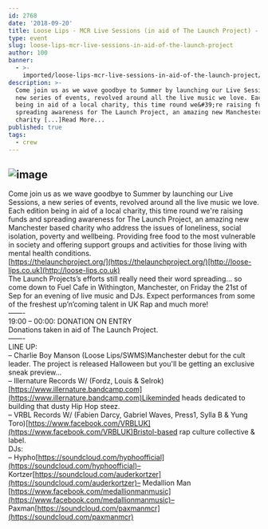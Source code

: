 ```yaml
---
id: 2768
date: '2018-09-20'
title: Loose Lips - MCR Live Sessions (in aid of The Launch Project) - Loose Lips
type: event
slug: loose-lips-mcr-live-sessions-in-aid-of-the-launch-project
author: 100
banner:
  - >-
    imported/loose-lips-mcr-live-sessions-in-aid-of-the-launch-project/image2768.jpeg
description: >-
  Come join us as we wave goodbye to Summer by launching our Live Sessions, a
  new series of events, revolved around all the live music we love. Each edition
  being in aid of a local charity, this time round we&#39;re raising funds and
  spreading awareness for The Launch Project, an amazing new Manchester based
  charity [...]Read More...
published: true
tags:
  - crew
---
```

![image](../imported/loose-lips-mcr-live-sessions-in-aid-of-the-launch-project/image2768.jpeg)
---
Come join us as we wave goodbye to Summer by launching our Live Sessions, a new series of events, revolved around all the live music we love.  
Each edition being in aid of a local charity, this time round we're raising funds and spreading awareness for The Launch Project, an amazing new Manchester based charity who address the issues of loneliness, social isolation, poverty and wellbeing. Providing free food to the most vulnerable in society and offering support groups and activities for those living with mental health conditions.  
[https://thelaunchproject.org/](https://thelaunchproject.org/)[http://loose-lips.co.uk](http://loose-lips.co.uk)  
The Launch Projects’s efforts still really need their word spreading… so come down to Fuel Cafe in Withington, Manchester, on Friday the 21st of Sep for an evening of live music and DJs. Expect performances from some of the freshest up’n’coming talent in UK Rap and much more!   
——-  
19:00 – 00:00: DONATION ON ENTRY  
Donations taken in aid of The Launch Project.  
——-  
LINE UP:  
– Charlie Boy Manson (Loose Lips/SWMS)Manchester debut for the cult leader. The project is released Halloween but you'll be getting an exclusive sneak preview…  
– Illernature Records W/ (Fordz, Louis & Selrok)[https://www.illernature.bandcamp.com](https://www.illernature.bandcamp.com)Likeminded heads dedicated to building that dusty Hip Hop steez.  
– VRBL Records W/ (Fabien Darcy, Gabriel Waves, Press1, Sylla B & Yung Toro)[https://www.facebook.com/VRBLUK](https://www.facebook.com/VRBLUK)Bristol-based rap culture collective & label.  
DJs:  
– Hypho[https://soundcloud.com/hyphoofficial](https://soundcloud.com/hyphoofficial)– Kortzer[https://soundcloud.com/auderkortzer](https://soundcloud.com/auderkortzer)– Medallion Man [https://www.facebook.com/medallionmanmusic](https://www.facebook.com/medallionmanmusic)– Paxman[https://soundcloud.com/paxmanmcr](https://soundcloud.com/paxmanmcr)